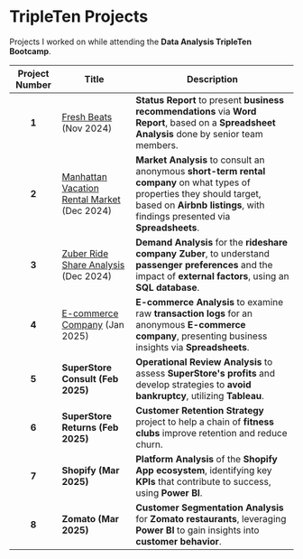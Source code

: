 # **TripleTen Projects**  
Projects I worked on while attending the **Data Analysis TripleTen Bootcamp**.  

| **Project Number** | **Title** | **Description** |  
| :-----------: | ---------------------- | ---------------------------------------------------------- |  
| **1** | [Fresh Beats](https://github.com/Sailajakota/Data_projects_TripleTen/blob/main/Fresh%20Beats/README.md) (Nov 2024) | **Status Report** to present **business recommendations** via **Word Report**, based on a **Spreadsheet Analysis** done by senior team members. |  
| **2** | [Manhattan Vacation Rental Market](https://github.com/Sailajakota/Data_projects_TripleTen/blob/main/Manhattan%20Vacation%20Rental%20Market/README.md)  (Dec 2024) | **Market Analysis** to consult an anonymous **short-term rental company** on what types of properties they should target, based on **Airbnb listings**, with findings presented via **Spreadsheets**. |  
| **3** | [Zuber Ride Share Analysis](https://github.com/Sailajakota/Data_projects_TripleTen/blob/main/Zuber%20Ride%20Share%20Analysis%20/README.md) (Dec 2024)| **Demand Analysis** for the **rideshare company Zuber**, to understand **passenger preferences** and the impact of **external factors**, using an **SQL database**. |  
| **4** | [E-commerce Company](https://github.com/Sailajakota/Data_projects_TripleTen/blob/main/E%20Commerce%20Company/README.md) (Jan 2025) | **E-commerce Analysis** to examine raw **transaction logs** for an anonymous **E-commerce company**, presenting business insights via **Spreadsheets**. |  
| **5** | **SuperStore Consult (Feb 2025)** | **Operational Review Analysis** to assess **SuperStore's profits** and develop strategies to **avoid bankruptcy**, utilizing **Tableau**. |  
| **6** | **SuperStore Returns (Feb 2025)** | **Customer Retention Strategy** project to help a chain of **fitness clubs** improve retention and reduce churn. |  
| **7** | **Shopify (Mar 2025)** | **Platform Analysis** of the **Shopify App ecosystem**, identifying key **KPIs** that contribute to success, using **Power BI**. |  
| **8** | **Zomato (Mar 2025)** | **Customer Segmentation Analysis** for **Zomato restaurants**, leveraging **Power BI** to gain insights into **customer behavior**. |  


